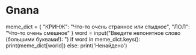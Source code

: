 # Gnana
meme_dict = {
            "КРИНЖ": "Что-то очень странное или стыдное",
            "ЛОЛ": "Что-то очень смешное"
            }
word = input("Введите непонятное слово (большими буквами!): ")
if word in meme_dict.keys():
    print(meme_dict[world])
else:
    print('Ненайдено')
